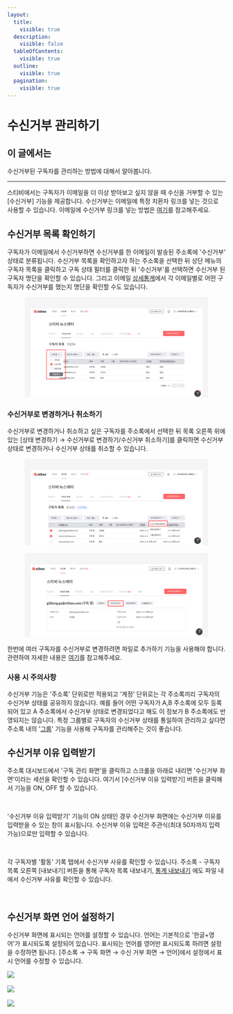 ```yaml
---
layout:
  title:
    visible: true
  description:
    visible: false
  tableOfContents:
    visible: true
  outline:
    visible: true
  pagination:
    visible: true
---
```


# 수신거부 관리하기

## 이 글에서는 <a href="#h_01hgacv5bwpkqwdremqhm44cwv" id="h_01hgacv5bwpkqwdremqhm44cwv"></a>

수신거부된 구독자를 관리하는 방법에 대해서 알아봅니다.

***

스티비에서는 구독자가 이메일을 더 이상 받아보고 싶지 않을 때 수신을 거부할 수 있는 \[수신거부] 기능을 제공합니다. 수신거부는 이메일에 특정 치환자 링크를 넣는 것으로 사용할 수 있습니다. 이메일에 수신거부 링크를 넣는 방법은 [여기](../../email/edit/unsubscribe.md)를 참고해주세요.

## 수신거부 목록 확인하기 <a href="#h_4854aebca7" id="h_4854aebca7"></a>

구독자가 이메일에서 수신거부하면 수신거부를 한 이메일이 발송된 주소록에 '수신거부' 상태로 분류됩니다. 수신거부 목록을 확인하고자 하는 주소록을 선택한 뒤 상단 메뉴의 구독자 목록을 클릭하고 구독 상태 필터를 클릭한 뒤 '수신거부'를 선택하면 수신거부 된 구독자 명단을 확인할 수 있습니다. 그리고 이메일 [상세통계](https://help.stibee.com/hc/ko/articles/4756494674319)에서 각 이메일별로 어떤 구독자가 수신거부를 했는지 명단을 확인할 수도 있습니다.

<figure><img src="../../.gitbook/assets/수신거부 목록 조회.png" alt=""><figcaption></figcaption></figure>

### 수신거부로 변경하거나 취소하기 <a href="#h_744c2fd03e" id="h_744c2fd03e"></a>

수신거부로 변경하거나 취소하고 싶은 구독자를 주소록에서 선택한 뒤 목록 오른쪽 위에 있는 \[상태 변경하기 → 수신거부로 변경하기/수신거부 취소하기]를 클릭하면 수신거부 상태로 변경하거나 수신거부 상태를 취소할 수 있습니다.&#x20;

<figure><img src="../../.gitbook/assets/수신거부로 변경하기_1.png" alt=""><figcaption></figcaption></figure>

<figure><img src="../../.gitbook/assets/수신거부로 변경하기_2.png" alt=""><figcaption></figcaption></figure>

한번에 여러 구독자를 수신거부로 변경하려면 파일로 추가하기 기능을 사용해야 합니다. 관련하여 자세한 내용은 [여기](add.md#h\_01gfam9r8typybhwpebnjf382c)를 참고해주세요.



### 사용 시 주의사항 <a href="#h_744c2fd03e" id="h_744c2fd03e"></a>

수신거부 기능은 '주소록' 단위로만 적용되고 '계정' 단위로는 각 주소록끼리 구독자의 수신거부 상태를 공유하지 않습니다. 예를 들어 어떤 구독자가 A,B 주소록에 모두 등록되어 있고 A 주소록에서 수신거부 상태로 변경되었다고 해도 이 정보가 B 주소록에도 반영되지는 않습니다. 특정 그룹별로 구독자의 수신거부 상태를 통일하여 관리하고 싶다면 주소록 내의 '[그룹](https://help.stibee.com/hc/ko/articles/4756567819791)' 기능을 사용해 구독자를 관리해주는 것이 좋습니다.



## 수신거부 이유 입력받기 <a href="#h_50529e632a" id="h_50529e632a"></a>

주소록 대시보드에서 '구독 관리 화면'을 클릭하고 스크롤을 아래로 내리면 '수신거부 화면'이라는 세션을 확인할 수 있습니다. 여기서 \[수신거부 이유 입력받기] 버튼을 클릭해서 기능을 ON, OFF 할 수 있습니다.

<figure><img src="https://help.stibee.com/hc/article_attachments/4756466326287" alt=""><figcaption></figcaption></figure>

'수신거부 이유 입력받기' 기능이 ON 상태인 경우 수신거부 화면에는 수신거부 이유를 입력받을 수 있는 창이 표시됩니다. 수신거부 이유 입력은 주관식(최대 50자까지 입력 가능)으로만 입력할 수 있습니다.

<figure><img src="https://help.stibee.com/hc/article_attachments/4756467502351" alt=""><figcaption></figcaption></figure>

각 구독자별 '활동' 기록 탭에서 수신거부 사유를 확인할 수 있습니다. 주소록 - 구독자 목록 오른쪽 \[내보내기] 버튼을 통해 구독자 목록 내보내기, [통계 내보내기](../check-subscriber-statistics/export.md) 에도 파일 내에서 수신거부 사유를 확인할 수 있습니다.

<figure><img src="https://help.stibee.com/hc/article_attachments/4756489031055" alt=""><figcaption></figcaption></figure>

&#x20;

## 수신거부 화면 언어 설정하기 <a href="#h_01hgaf2jgtj77h3jbpjm6hxh4v" id="h_01hgaf2jgtj77h3jbpjm6hxh4v"></a>

수신거부 화면에 표시되는 언어를 설정할 수 있습니다. 언어는 기본적으로 '한글+영어'가 표시되도록 설정되어 있습니다. 표시되는 언어를 영어만 표시되도록 하려면 설정을 수정하면 됩니다. \[주소록 → 구독 화면 → 수신 거부 화면 → 언어]에서 설정에서 표시 언어를 수정할 수 있습니다.

![](https://help.stibee.com/hc/article\_attachments/8472120090639)

![](https://help.stibee.com/hc/article\_attachments/8472120091023)

![](https://help.stibee.com/hc/article\_attachments/8472120091407)


